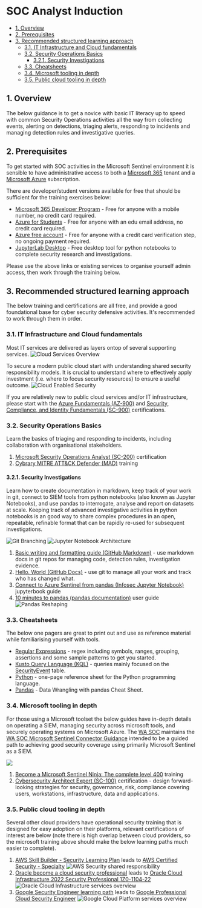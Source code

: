 # SOC Analyst Induction

- [1. Overview](#1-overview)
- [2. Prerequisites](#2-prerequisites)
- [3. Recommended structured learning approach](#3-recommended-structured-learning-approach)
  - [3.1. IT Infrastructure and Cloud fundamentals](#31-it-infrastructure-and-cloud-fundamentals)
  - [3.2. Security Operations Basics](#32-security-operations-basics)
    - [3.2.1. Security Investigations](#321-security-investigations)
  - [3.3. Cheatsheets](#33-cheatsheets)
  - [3.4. Microsoft tooling in depth](#34-microsoft-tooling-in-depth)
  - [3.5. Public cloud tooling in depth](#35-public-cloud-tooling-in-depth)

## 1. Overview

The below guidance is to get a novice with basic IT literacy up to speed with common Security Operations activities all the way from collecting events, alerting on detections, triaging alerts, responding to incidents and managing detection rules and investigative queries.

## 2. Prerequisites

To get started with SOC activities in the Microsoft Sentinel environment it is sensible to have administrative access to both a [Microsoft 365](https://www.microsoft.com/en-au/microsoft-365) tenant and a [Microsoft Azure](https://azure.microsoft.com/en-au/) subscription.

There are developer/student versions available for free that should be sufficient for the training exercises below:

- [Microsoft 365 Developer Program](https://developer.microsoft.com/en-us/microsoft-365/dev-program) - Free for anyone with a mobile number, no credit card required.
- [Azure for Students](https://azure.microsoft.com/en-au/free/students/) - Free for anyone with an edu email address, no credit card required.
- [Azure free account](https://azure.microsoft.com/en-au/free/) - Free for anyone with a credit card verification step, no ongoing payment required.
- [JupyterLab Desktop](https://github.com/jupyterlab/jupyterlab-desktop) - Free desktop tool for python notebooks to complete security research and investigations.

Please use the above links or existing services to organise yourself admin access, then work through the training below.

## 3. Recommended structured learning approach

The below training and certifications are all free, and provide a good foundational base for cyber security defensive activities. It's recommended to work through them in order.

### 3.1. IT Infrastructure and Cloud fundamentals

Most IT services are delivered as layers ontop of several supporting services.
![Cloud Services Overview](cloudserviceoverview.png)

To secure a modern public cloud start with understanding shared security responsibility models. It is crucial to understand where to effectively apply investment (i.e. where to focus security resources) to ensure a useful outcome.
![Cloud Enabled Security](cloud-enabled-security.svg)

If you are relatively new to public cloud services and/or IT infrastructure, please start with the [Azure Fundamentals (AZ-900)](https://docs.microsoft.com/en-us/certifications/azure-fundamentals/) and [Security, Compliance, and Identity Fundamentals (SC-900)](https://docs.microsoft.com/en-us/certifications/security-compliance-and-identity-fundamentals/) certifications.

### 3.2. Security Operations Basics

Learn the basics of triaging and responding to incidents, including collaboration with organisational stakeholders.

1. [Microsoft Security Operations Analyst (SC-200)](https://docs.microsoft.com/en-us/certifications/exams/sc-200) certification
2. [Cybrary MITRE ATT&CK Defender (MAD)](https://app.cybrary.it/browse/course/mitre-attack-defender-mad-attack-for-cyber-threat-intelligence) training

#### 3.2.1. Security Investigations

Learn how to create documentation in markdown, keep track of your work in git, connect to SIEM tools from python notebooks (also known as Jupyter Notebooks), and use pandas to interrogate, analyse and report on datasets at scale. Keeping track of advanced investigative activities in python notebooks is an good way to share complex procedures in an open, repeatable, refinable format that can be rapidly re-used for subsequent investigations.

![Git Branching](branching.png)
![Jupyter Notebook Architecture](jupyter-architecture.png)

1. [Basic writing and formatting guide (GitHub Markdown)](https://docs.github.com/en/get-started/writing-on-github/getting-started-with-writing-and-formatting-on-github/basic-writing-and-formatting-syntax) - use markdown docs in git repos for managing code, detection rules, investigation evidence.
1. [Hello. World (GitHub Docs)](https://docs.github.com/en/get-started/quickstart/hello-world) - use git to manage all your work and track who has changed what.
1. [Connect to Azure Sentinel from pandas (Infosec Jupyter Notebook)](https://infosecjupyterbook.com/use-cases/data-connectors/azure_sentinel.html) jupyterbook guide
1. [10 minutes to pandas (pandas documentation)](https://pandas.pydata.org/pandas-docs/stable/user_guide/10min.html) user guide
![Pandas Reshaping](pandas-reshaping.png)

### 3.3. Cheatsheets

The below one pagers are great to print out and use as reference material while familiarising yourself with tools.

- [Regular Expressions](https://cheatography.com/davechild/cheat-sheets/regular-expressions/pdf/) - regex including symbols, ranges, grouping, assertions and some sample patterns to get you started.
- [Kusto Query Language (KQL)](https://github.com/marcusbakker/KQL/blob/master/kql_cheat_sheet.pdf) - queries mainly focused on the [SecurityEvent](https://docs.microsoft.com/en-us/azure/azure-monitor/reference/tables/securityevent) table.
- [Python](https://cheatography.com/davechild/cheat-sheets/python/) - one-page reference sheet for the Python programming language.
- [Pandas](https://pandas.pydata.org/Pandas_Cheat_Sheet.pdf) - Data Wrangling with pandas Cheat Sheet.

### 3.4. Microsoft tooling in depth

For those using a Microsoft toolset the below guides have in-depth details on operating a SIEM, managing security across microsoft tools, and securely operating systems on Microsoft Azure. The [WA SOC](https://www.wa.gov.au/organisation/department-of-the-premier-and-cabinet/office-of-digital-government/cyber-security-unit) maintains the [WA SOC Microsoft Sentinel Connector Guidance](https://github.com/wagov/soc-onboarding/blob/main/Sentinel-Connector-Guidance.md) intended to be a guided path to achieving good security coverage using primarily Microsoft Sentinel as a SIEM.

![](azure.png)

1. [Become a Microsoft Sentinel Ninja: The complete level 400](https://techcommunity.microsoft.com/t5/microsoft-sentinel-blog/become-a-microsoft-sentinel-ninja-the-complete-level-400/ba-p/1246310) training
1. [Cybersecurity Architect Expert (SC-100)](https://docs.microsoft.com/en-us/certifications/cybersecurity-architect-expert/) certification - design forward-looking strategies for security, governance, risk, compliance covering users, workstations, infrastructure, data and applications.

### 3.5. Public cloud tooling in depth

Several other cloud providers have operational security training that is designed for easy adoption on their platforms, relevant certifications of interest are below (note there is high overlap between cloud providers, so the microsoft training above should make the below learning paths much easier to complete).

1. [AWS Skill Builder - Security Learning Plan](https://explore.skillbuilder.aws/learn/public/learning_plan/view/91/security-learning-plan) leads to [AWS Certified Security - Specialty](https://aws.amazon.com/certification/certified-security-specialty/)
![AWS Security shared responsibility](aws-shared.png)
1. [Oracle become a cloud security professional](https://mylearn.oracle.com/learning-path/become-a-cloud-security-professional/108608) leads to [Oracle Cloud Infrastructure 2022 Security Professional 1Z0-1104-22](https://education.oracle.com/en/oracle-cloud-infrastructure-2022-certified-security-professional/trackp_OCIS2022CP)
![Oracle Cloud Infrastructure services overview](oracle.png)
1. [Google Security Engineer learning path](https://cloud.google.com/training/networking-security/#security-engineer-learning-path) leads to [Google Professional Cloud Security Engineer](https://cloud.google.com/certification/cloud-security-engineer)
![Google Cloud Platform services overview](google.png)